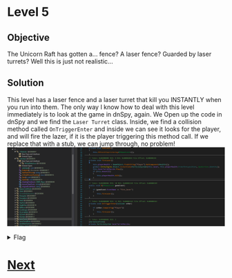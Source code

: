# Level 5

## Objective
The Unicorn Raft has gotten a... fence? A laser fence? Guarded by laser turrets? Well this is just not realistic...

## Solution
This level has a laser fence and a laser turret that kill you INSTANTLY when you run into them. The only way I know how to
deal with this level immediately is to look at the game in dnSpy, again. We Open up the code in dnSpy and we find the `Laser
Turret` class. Inside, we find a collision method called `OnTriggerEnter` and inside we can see it looks for the player,
and will fire the lazer, if it is the player triggering this method call. If we replace that with a stub, we can jump through,
no problem!
<br/>
<img alt="Level 5 DNSpy" src="img/L5 dnSpy Laser Turret.png" title="DNSpy IL Code"/>
<br/>

<details>
<summary>Flag</summary>
GHCTF{Ok_now_you_have_god_mode}  
<br/>
<img alt="Level 5 solution" height="400" src="img/L5.png" title="Flag" width="400"/>
</details>

# [Next](L6.md)
